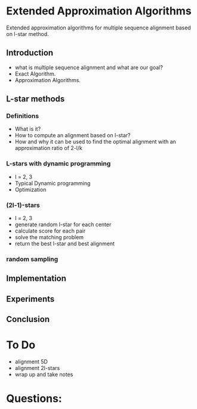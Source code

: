 # Extended Approximation Algorithms
Extended approximation algorithms for multiple sequence alignment based on l-star method.

## Introduction
- what is multiple sequence alignment and what are our goal?
- Exact Algorithm.
- Approximation Algorithms.

## L-star methods

### Definitions
- What is it?
- How to compute an alignment based on l-star?
- How and why it can be used to find the optimal alignment with an approximation ratio of 2-l/k

### L-stars with dynamic programming
- l = 2, 3
- Typical Dynamic programming
- Optimization

### (2l-1)-stars
- l = 2, 3
- generate random l-star for each center
- calculate score for each pair
- solve the matching problem
- return the best l-star and best alignment

### random sampling


## Implementation
## Experiments
## Conclusion

# To Do
- alignment 5D
- alignment 2l-stars
- wrap up and take notes

# Questions:
